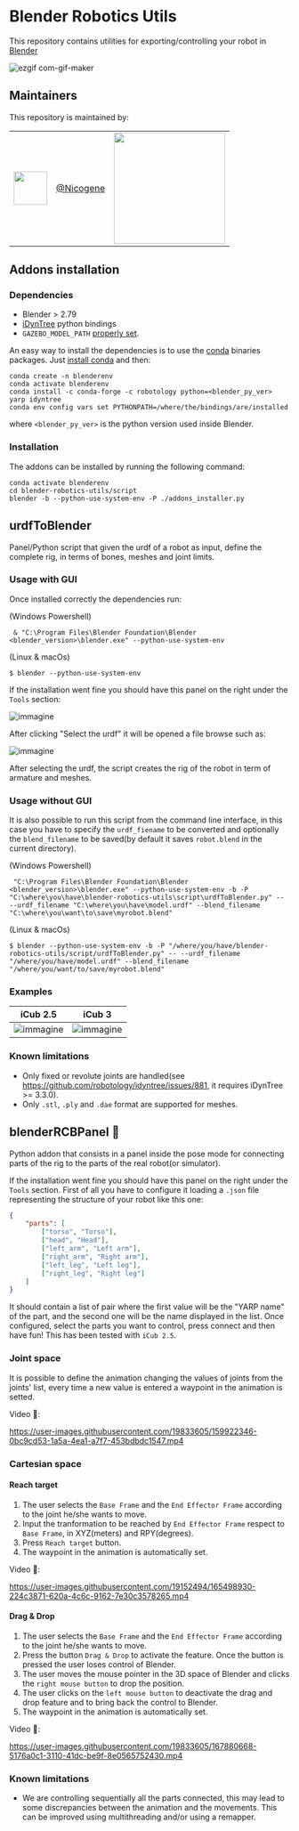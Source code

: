# Blender Robotics Utils
This repository contains utilities for exporting/controlling your robot in [Blender](https://www.blender.org/)

![ezgif com-gif-maker](https://user-images.githubusercontent.com/19152494/128324719-b9bda13d-92dd-49f5-b866-8dd04b3f9d76.gif)

## Maintainers
This repository is maintained by:

| | | |
|:---:|:---:|:---:|
 [<img src="https://github.com/Nicogene.png" width="60">](https://github.com/niNicogenecogene) | [@Nicogene](https://github.com/Nicogene) | <img src="https://user-images.githubusercontent.com/4537987/134487985-e66b9dae-767d-4c3b-9ce1-9e6fb19cf07a.png" width="200"> |


## Addons installation
### Dependencies
- Blender > 2.79
- [iDynTree](https://github.com/robotology/idyntree) python bindings
- `GAZEBO_MODEL_PATH` [properly set](https://github.com/robotology/icub-models#use-the-models-with-gazebo).

An easy way to install the dependencies is to use the [conda](https://docs.conda.io/en/latest/) binaries packages.
Just [install conda](https://github.com/robotology/robotology-superbuild/blob/master/doc/install-miniforge.md) and then:

```
conda create -n blenderenv
conda activate blenderenv
conda install -c conda-forge -c robotology python=<blender_py_ver> yarp idyntree
conda env config vars set PYTHONPATH=/where/the/bindings/are/installed
```
where `<blender_py_ver>` is the python version used inside Blender.

### Installation
The addons can be installed by running the following command:
```console
conda activate blenderenv
cd blender-robotics-utils/script
blender -b --python-use-system-env -P ./addons_installer.py
```

## urdfToBlender
Panel/Python script that given the urdf of a robot as input, define the complete rig, in terms of bones, meshes and joint limits.


### Usage with GUI

Once installed correctly the dependencies run:

(Windows Powershell)
```
 & "C:\Program Files\Blender Foundation\Blender <blender_version>\blender.exe" --python-use-system-env
```
(Linux & macOs)
```
$ blender --python-use-system-env
```

If the installation went fine you should have this panel on the right under the `Tools` section:

![immagine](https://user-images.githubusercontent.com/19152494/154102335-76c5312a-81ea-46b5-92cc-93d0668596e7.png)

After clicking "Select the urdf" it will be opened a file browse such as:

![immagine](https://user-images.githubusercontent.com/19152494/126337119-6b899183-1f2a-413c-8b88-4e5727818891.png)

After selecting the urdf, the script creates the rig of the robot in term of armature and meshes.

### Usage without GUI

It is also possible to run this script from the command line interface, in this case you have to specify the `urdf_fiename`
to be converted and optionally the `blend_filename` to be saved(by default it saves `robot.blend` in the current directory).

(Windows Powershell)
```
 "C:\Program Files\Blender Foundation\Blender <blender_version>\blender.exe" --python-use-system-env -b -P "C:\where\you\have\blender-robotics-utils\script\urdfToBlender.py" -- --urdf_filename "C:\where\you\have\model.urdf" --blend_filename "C:\where\you\want\to\save\myrobot.blend"

```
(Linux & macOs)
```
$ blender --python-use-system-env -b -P "/where/you/have/blender-robotics-utils/script/urdfToBlender.py" -- --urdf_filename "/where/you/have/model.urdf" --blend_filename "/where/you/want/to/save/myrobot.blend"
```

### Examples

|**iCub 2.5** | **iCub 3**|
|:---:|:---:|
| ![immagine](https://user-images.githubusercontent.com/19152494/126991916-39b97bd1-da3b-4114-8597-9d835ad835a1.png) | ![immagine](https://user-images.githubusercontent.com/19152494/126991957-feb4eb6b-5ae0-4d3b-bfef-4ec05a5eaf10.png) |


### Known limitations
- Only fixed or revolute joints are handled(see https://github.com/robotology/idyntree/issues/881, it requires iDynTree >= 3.3.0).
- Only `.stl`, `.ply` and `.dae` format are supported for meshes.


## blenderRCBPanel 🚧
Python addon that consists in a panel inside the pose mode for connecting parts of the rig to the parts of the real robot(or simulator).

If the installation went fine you should have this panel on the right under the `Tools` section.
First of all you have to configure it loading a `.json` file representing the structure of your robot like this one:
```json
{
    "parts": [
        ["torso", "Torso"],
        ["head", "Head"],
        ["left_arm", "Left arm"],
        ["right_arm", "Right arm"],
        ["left_leg", "Left leg"],
        ["right_leg", "Right leg"]
    ]
}

```
It should contain a list of pair where the first value will be the "YARP name" of the part, and the second one will be the name displayed in the list.
Once configured, select the parts you want to control, press connect and then have fun!
This has been tested with `iCub 2.5`.

### Joint space

It is possible to define the animation changing the values of joints from the joints' list, every time a new value is entered a waypoint in the animation is setted.

Video 🎥:

https://user-images.githubusercontent.com/19833605/159922346-0bc9cd53-1a5a-4ea1-a7f7-453bdbdc1547.mp4

### Cartesian space
#### Reach target
1. The user selects the `Base Frame` and the `End Effector Frame` according to the joint he/she wants to move.
2. Input the tranformation to be reached by `End Effector Frame` respect to `Base Frame`, in XYZ(meters) and RPY(degrees).
3. Press `Reach target` button.
4. The waypoint in the animation is automatically set.

Video 🎥:

https://user-images.githubusercontent.com/19152494/165498930-224c3871-620a-4c6c-9162-7e30c3578265.mp4

#### Drag & Drop
1. The user selects the `Base Frame` and the `End Effector Frame` according to the joint he/she wants to move.
2. Press the button `Drag & Drop` to activate the feature. Once the button is pressed the user loses control of Blender.
3. The user moves the mouse pointer in the 3D space of Blender and clicks the `right mouse button` to drop the position.
4. The user clicks on the `left mouse button` to deactivate the drag and drop feature and to bring back the control to Blender.
5. The waypoint in the animation is automatically set.

Video 🎥:

https://user-images.githubusercontent.com/19833605/167880668-5176a0c1-3110-41dc-be9f-8e0565752430.mp4


### Known limitations

- We are controlling sequentially all the parts connected, this may lead to some discrepancies between the animation and the movements. This can be improved using multithreading and/or using a remapper.

